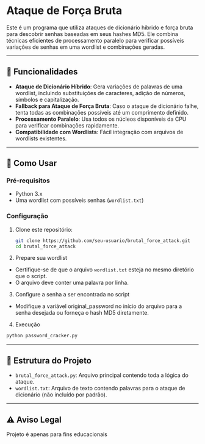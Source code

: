 # Ataque de Força Bruta

Este é um programa que utiliza ataques de dicionário híbrido e força bruta para descobrir senhas baseadas em seus hashes MD5. Ele combina técnicas eficientes de processamento paralelo para verificar possíveis variações de senhas em uma wordlist e combinações geradas.

---

## 🔧 Funcionalidades

- **Ataque de Dicionário Híbrido**: Gera variações de palavras de uma wordlist, incluindo substituições de caracteres, adição de números, símbolos e capitalização.
- **Fallback para Ataque de Força Bruta**: Caso o ataque de dicionário falhe, tenta todas as combinações possíveis até um comprimento definido.
- **Processamento Paralelo**: Usa todos os núcleos disponíveis da CPU para verificar combinações rapidamente.
- **Compatibilidade com Wordlists**: Fácil integração com arquivos de wordlists existentes.

---

## 🚀 Como Usar

### Pré-requisitos

- Python 3.x
- Uma wordlist com possíveis senhas (`wordlist.txt`)

### Configuração

1. Clone este repositório:
   ```bash
   git clone https://github.com/seu-usuario/brutal_force_attack.git
   cd brutal_force_attack
   ```

2. Prepare sua wordlist

- Certifique-se de que o arquivo `wordlist.txt` esteja no mesmo diretório que o script.
- O arquivo deve conter uma palavra por linha.

3. Configure a senha a ser encontrada no script

- Modifique a variável original_password no início do arquivo para a senha desejada ou forneça o hash MD5 diretamente.

4. Execução

```bash
python password_cracker.py
```

---

## 📄 Estrutura do Projeto

- `brutal_force_attack.py`: Arquivo principal contendo toda a lógica do ataque.
- `wordlist.txt`: Arquivo de texto contendo palavras para o ataque de dicionário (não incluído por padrão).

---

## ⚠️ Aviso Legal

 Projeto é apenas para fins educacionais
